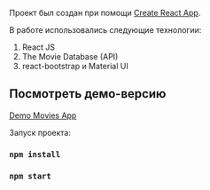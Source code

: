 Проект был создан при помощи [Create React App](https://github.com/facebook/create-react-app).

В работе использовались следующие технологии:

1) React JS
2) The Movie Database (API)
3) react-bootstrap и Material UI

## Посмотреть демо-версию

 [Demo Movies App](https://svetasmovieapp.netlify.app/)

Запуск проекта:

### `npm install`
### `npm start`
